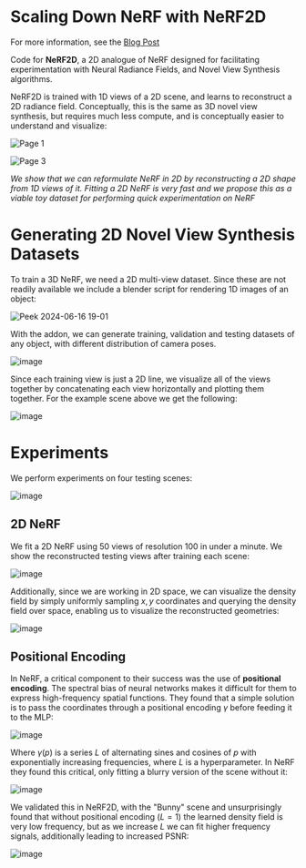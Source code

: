 # Scaling Down NeRF with NeRF2D

For more information, see the [Blog Post](https://hackmd.io/@WdAcp83GSrSWsVvpRJWJ2w/SkPKXfsS0)


Code for **NeRF2D**, a 2D analogue of NeRF designed for facilitating experimentation with Neural Radiance Fields, and Novel View Synthesis algorithms.

NeRF2D is trained with 1D views of a 2D scene, and learns to reconstruct a 2D radiance field. Conceptually, this is the same as 3D novel view synthesis, but requires much less compute, and is conceptually easier to understand and visualize:

![Page 1](https://hackmd.io/_uploads/Byy4Bc2S0.png)

![Page 3](https://hackmd.io/_uploads/r1y0I9nSR.png)

_We show that we can reformulate NeRF in 2D by reconstructing a 2D shape from 1D views of it. Fitting a 2D NeRF is very fast and we propose this as a viable toy dataset for performing quick experimentation on NeRF_

# Generating 2D Novel View Synthesis Datasets

To train a 3D NeRF, we need a 2D multi-view dataset. Since these are not readily available we include a blender script for rendering 1D images of an object:


![Peek 2024-06-16 19-01](https://hackmd.io/_uploads/Bk0oq9hBA.gif)

With the addon, we can generate training, validation and testing datasets of any object, with different distribution of camera poses.

![image](https://hackmd.io/_uploads/Hy5vv03BC.png)

Since each training view is just a 2D line, we visualize all of the views together by concatenating each view horizontally and plotting them together. For the example scene above we get the following:

![image](https://hackmd.io/_uploads/H1PEF02H0.png)



# Experiments

We perform experiments on four testing scenes:

![image](https://hackmd.io/_uploads/BybqGA3H0.png)

## 2D NeRF

We fit a 2D NeRF using 50 views of resolution 100 in under a minute. We show the reconstructed testing views after training each scene:

![image](https://hackmd.io/_uploads/SJwzC0nH0.png)

Additionally, since we are working in 2D space, we can visualize the density field by simply uniformly sampling $x,y$ coordinates and querying the density field over space, enabling us to visualize the reconstructed geometries:

![image](https://hackmd.io/_uploads/Sy9u0AnHC.png)


## Positional Encoding

In NeRF, a critical component to their success was the use of **positional encoding**. The spectral bias of neural networks makes it difficult for them to express high-frequency spatial functions. They found that a simple solution is to pass the coordinates through a positional encoding $\gamma$ before feeding it to the MLP:

![image](https://hackmd.io/_uploads/HywmuNiS0.png)

Where $\gamma(p)$ is a series $L$ of alternating sines and cosines of $p$ with exponentially increasing frequencies, where $L$ is a hyperparameter. In NeRF they found this critical, only fitting a blurry version of the scene without it:

![image](https://hackmd.io/_uploads/BkdSPNiHA.png)

We validated this in NeRF2D, with the "Bunny" scene and unsurprisingly found that without positional encoding $(L=1)$ the learned density field is very low frequency, but as we increase $L$ we can fit higher frequency signals, additionally leading to increased PSNR:

![image](https://hackmd.io/_uploads/r1nCKEirA.png)
